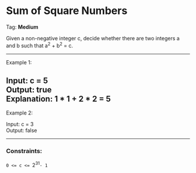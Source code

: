 # Sum of Square Numbers

Tag: __Medium__

Given a non-negative integer c, decide whether there are two integers a and 
b such that a<sup>2</sup> + b<sup>2</sup> = c.

---------------------------------------------------------------------------- 
Example 1:    
    
Input: c = 5    
Output: true    
Explanation: 1 * 1 + 2 * 2 = 5    
----------------------------------------------------------------------------
Example 2:    
    
Input: c = 3    
Output: false     

----------------------------------------------------------------------------

### Constraints:
`0 <= c <= `2<sup>31</sup>`- 1`